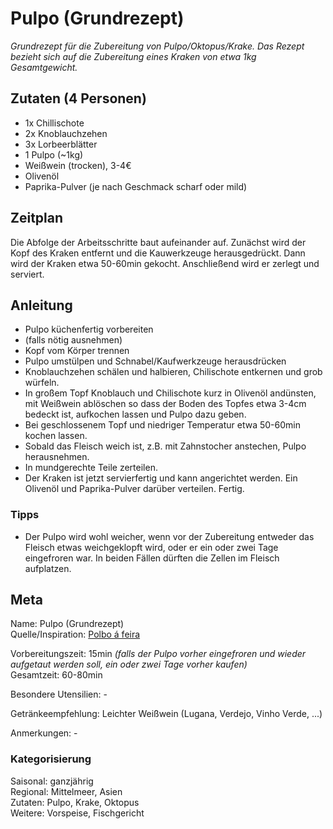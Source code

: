# Pulpo (Grundrezept)
*Grundrezept für die Zubereitung von Pulpo/Oktopus/Krake. Das Rezept bezieht sich auf die Zubereitung eines Kraken von etwa 1kg Gesamtgewicht.*

## Zutaten (4 Personen)
* 1x Chillischote
* 2x Knoblauchzehen
* 3x Lorbeerblätter
* 1 Pulpo (~1kg)
* Weißwein (trocken), 3-4€
* Olivenöl
* Paprika-Pulver (je nach Geschmack scharf oder mild)

## Zeitplan
Die Abfolge der Arbeitsschritte baut aufeinander auf. Zunächst wird der Kopf des Kraken entfernt und die Kauwerkzeuge herausgedrückt. Dann wird der Kraken etwa 50-60min gekocht. Anschließend wird er zerlegt und serviert.

## Anleitung

* Pulpo küchenfertig vorbereiten
 * (falls nötig ausnehmen)
 * Kopf vom Körper trennen
 * Pulpo umstülpen und Schnabel/Kaufwerkzeuge herausdrücken
* Knoblauchzehen schälen und halbieren, Chilischote entkernen und grob würfeln. 
* In großem Topf Knoblauch und Chilischote kurz in Olivenöl andünsten, mit Weißwein ablöschen so dass der Boden des Topfes etwa 3-4cm bedeckt ist, aufkochen lassen und Pulpo dazu geben. 
* Bei geschlossenem Topf und niedriger Temperatur etwa 50-60min kochen lassen.
* Sobald das Fleisch weich ist, z.B. mit Zahnstocher anstechen, Pulpo herausnehmen.
* In mundgerechte Teile zerteilen.
* Der Kraken ist jetzt servierfertig und kann angerichtet werden. Ein Olivenöl und Paprika-Pulver darüber verteilen. Fertig.

### Tipps
* Der Pulpo wird wohl weicher, wenn vor der Zubereitung entweder das Fleisch etwas weichgeklopft wird, oder er ein oder zwei Tage eingefroren war. In beiden Fällen dürften die Zellen im Fleisch aufplatzen.

## Meta
Name: Pulpo (Grundrezept)   
Quelle/Inspiration: [Polbo á feira](http://de.wikipedia.org/wiki/Polbo_á_feira)

Vorbereitungszeit: 15min *(falls der Pulpo vorher eingefroren und wieder aufgetaut werden soll, ein oder zwei Tage vorher kaufen)*    
Gesamtzeit: 60-80min

Besondere Utensilien: -  

Getränkeempfehlung: Leichter Weißwein (Lugana, Verdejo, Vinho Verde, ...) 

Anmerkungen: -   

### Kategorisierung
Saisonal: ganzjährig   
Regional: Mittelmeer, Asien      
Zutaten: Pulpo, Krake, Oktopus   
Weitere: Vorspeise, Fischgericht
